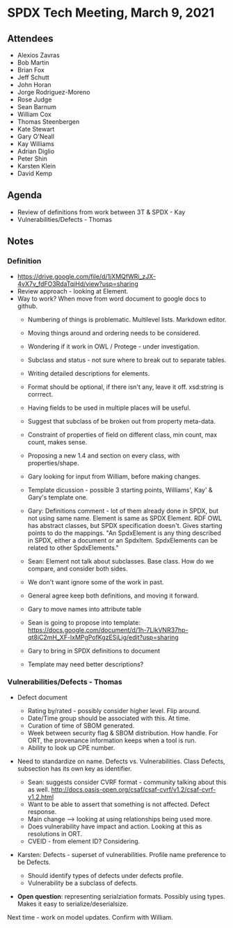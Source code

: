 # SPDX Tech Meeting,  March 9, 2021

## Attendees
* Alexios Zavras
* Bob Martin
* Brian Fox
* Jeff Schutt
* John Horan
* Jorge Rodriguez-Moreno
* Rose Judge
* Sean Barnum
* William Cox
* Thomas Steenbergen
* Kate Stewart
* Gary O'Neall
* Kay Williams
* Adrian Diglio
* Peter Shin
* Karsten Klein
* David Kemp

## Agenda
* Review of definitions from work between 3T & SPDX - Kay
* Vulnerabilities/Defects - Thomas

## Notes
### Definition
  * https://drive.google.com/file/d/1jXMQfWRi_zJX-4vX7v_fdFO3RdaTqiHd/view?usp=sharing
  * Review approach - looking at Element.
  * Way to work?   When move from word document to google docs to github.
     * Numbering of things is problematic.   Multilevel lists.   Markdown editor.
     * Moving things around and ordering needs to be considered.
     * Wondering if it work in OWL / Protege - under investigation.
     * Subclass and status - not sure where to break out to separate tables.
     * Writing detailed descriptions for elements.
     * Format should be optional, if there isn't any, leave it off.   xsd:string is corrrect.
     * Having fields to be used in multiple places will be useful.
     * Suggest that subclass of be broken out from property meta-data.
     * Constraint of properties of field on different class, min count, max count, makes sense.
     * Proposing a new 1.4 and section on every class, with properties/shape.
     * Gary looking for input from William, before making changes.
     * Template dicussion - possible 3 starting points,  Williams',  Kay' & Gary's template one.

     * Gary: Definitions comment - lot of them already done in SPDX, but not using same name.   Element is same as SPDX Element.   RDF OWL has abstract classes, but SPDX specification doesn't.   Gives starting points to do the mappings.  "An SpdxElement is any thing described in SPDX, either a document or an SpdxItem. SpdxElements can be related to other SpdxElements."
     * Sean: Element not talk about subclasses.   Base class.  How do we compare, and consider both sides.
     * We don't want ignore some of the work in past.
     * General agree keep both definitions, and moving it forward.

     * Gary to move names into attribute table
     * Sean is going to propose into template: https://docs.google.com/document/d/1h-7LlkVNR37hp-qt8iC2mH_XF-lxMPgPofKgzESjLig/edit?usp=sharing
     * Gary to bring in SPDX definitions to document
     * Template may need better descriptions?

### Vulnerabilities/Defects - Thomas

* Defect document
    * Rating by/rated - possibly consider higher level.  Flip around.
    * Date/Time group should be associated with this.   At time.
    * Curation of time of SBOM generated.
    * Week between security flag & SBOM distribution.   How handle.   For ORT, the provenance information keeps when a tool is run.
    * Ability to look up CPE number.

* Need to standardize on name.    Defects vs. Vulnerabilities.   Class Defects,  subsection has its own key as identifier.
    * Sean:  suggests consider CVRF format - community talking about this as well. http://docs.oasis-open.org/csaf/csaf-cvrf/v1.2/csaf-cvrf-v1.2.html
    * Want to be able to assert that something is not affected.  Defect response.
    * Main change --> looking at using relationships being used more.
    * Does vulnerability have impact and action.   Looking at this as resolutions in ORT.
    * CVEID - from element ID?   Considering.

* Karsten:  Defects - superset of vulnerabilities.   Profile name preference to be Defects.
    * Should identify types of defects under defects profile.
    * Vulnerability be a subclass of defects.

* **Open question**:  representing serialziation formats.    Possibly using types.   Makes it easy to serialize/deserialsize.

Next time - work on model updates.  Confirm with William.
